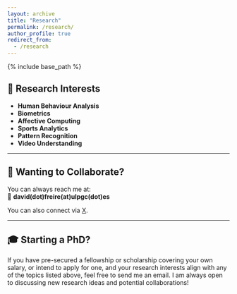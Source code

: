 ```yaml
---
layout: archive
title: "Research"
permalink: /research/
author_profile: true
redirect_from:
  - /research
---
```


{% include base_path %}

## 🧪 Research Interests

- **Human Behaviour Analysis**
- **Biometrics**
- **Affective Computing**
- **Sports Analytics**
- **Pattern Recognition**
- **Video Understanding**

---

## 🤝 Wanting to Collaborate?

You can always reach me at:  
📧 **david(dot)freire(at)ulpgc(dot)es**

You can also connect via [X](https://twitter.com/davidsfreire).

---

## 🎓 Starting a PhD?

If you have pre-secured a fellowship or scholarship covering your own salary, or intend to apply for one, and your research interests align with any of the topics listed above, feel free to send me an email. I am always open to discussing new research ideas and potential collaborations!

